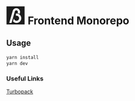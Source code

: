 # ![logo](packages/ui/src/assets/logo-24.svg) Frontend Monorepo

## Usage

```
yarn install
yarn dev

```

### Useful Links

[Turbopack](https://turbo.build/repo/docs)
